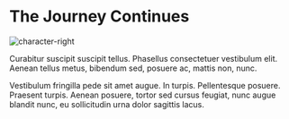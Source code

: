 # The Journey Continues

![character-right](characters/01_02_character.png) <!-- Right-aligned -->

Curabitur suscipit suscipit tellus. Phasellus consectetuer vestibulum elit. Aenean tellus metus, bibendum sed, posuere ac, mattis non, nunc. 

Vestibulum fringilla pede sit amet augue. In turpis. Pellentesque posuere. Praesent turpis. Aenean posuere, tortor sed cursus feugiat, nunc augue blandit nunc, eu sollicitudin urna dolor sagittis lacus.